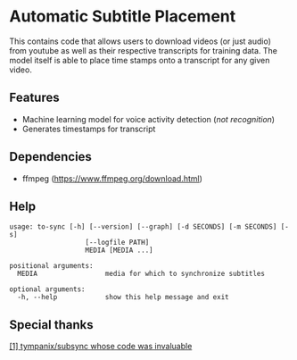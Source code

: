 # Automatic Subtitle Placement

This contains code that allows users to download videos (or just audio) from youtube as well as their respective transcripts for training data. The model itself is able to place time stamps onto a transcript for any given video.

## Features

- Machine learning model for voice activity detection (_not recognition_)
- Generates timestamps for transcript

## Dependencies

- ffmpeg (https://www.ffmpeg.org/download.html)

## Help

```
usage: to-sync [-h] [--version] [--graph] [-d SECONDS] [-m SECONDS] [-s]
                   [--logfile PATH]
                   MEDIA [MEDIA ...]

positional arguments:
  MEDIA                 media for which to synchronize subtitles

optional arguments:
  -h, --help            show this help message and exit

```

## Special thanks

[[1] tympanix/subsync whose code was invaluable](https://github.com/tympanix/subsync)
